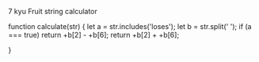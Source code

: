7 kyu
Fruit string calculator

function calculate(str) {
let a = str.includes('loses');
let b = str.split(' ');
  if (a === true) return +b[2] - +b[6];
    return +b[2] + +b[6];
   
}

